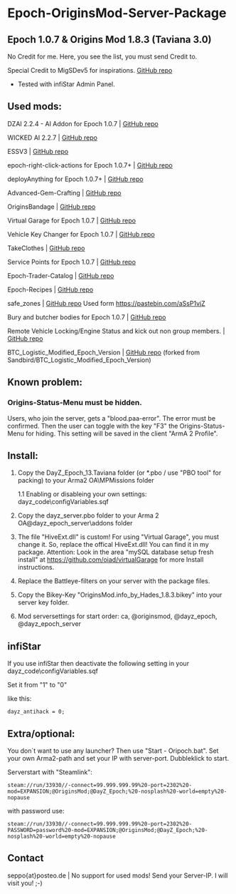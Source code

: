 # Epoch-OriginsMod-Server-Package 

## Epoch 1.0.7 & Origins Mod 1.8.3 (Taviana 3.0)

No Credit for me. Here, you see the list, you must send Credit to.

Special Credit to MigSDev5 for inspirations. [GitHub repo](https://github.com/MigSDev5/Epoch_origins_pack)

- Tested with infiStar Admin Panel.

## Used mods:

DZAI 2.2.4 - AI Addon for Epoch 1.0.7 | [GitHub repo](https://github.com/oiad/DZAI)

WICKED AI 2.2.7 | [GitHub repo](https://github.com/f3cuk/WICKED-AI)

ESSV3 | [GitHub repo](https://github.com/AirwavesMan/ESSV3)

epoch-right-click-actions for Epoch 1.0.7+ | [GitHub repo](https://github.com/AirwavesMan/epoch-right-click-actions)

deployAnything for Epoch 1.0.7+ | [GitHub repo](https://github.com/oiad/deployAnything)

Advanced-Gem-Crafting | [GitHub repo](https://github.com/Schalldampfer/Advanced-Gem-crafting)

OriginsBandage | [GitHub repo](https://github.com/Schalldampfer/OriginsBandage)

Virtual Garage for Epoch 1.0.7 | [GitHub repo](https://github.com/oiad/virtualGarage)

Vehicle Key Changer for Epoch 1.0.7 | [GitHub repo](https://github.com/oiad/vkc)

TakeClothes | [GitHub repo](https://github.com/oiad/TakeClothes)
 
Service Points for Epoch 1.0.7 | [GitHub repo](https://github.com/oiad/service_points)

Epoch-Trader-Catalog | [GitHub repo](https://github.com/ch0c/trader-catalogue)

Epoch-Recipes | [GitHub repo](https://github.com/ch0c/epoch-recipes)

safe_zones | [GitHub repo](https://github.com/BigEgg17)
Used form https://pastebin.com/aSsP1vjZ

Bury and butcher bodies for Epoch 1.0.7 | [GitHub repo](https://github.com/oiad/buryBodies)

Remote Vehicle Locking/Engine Status and kick out non group members. | [GitHub repo](https://github.com/oiad/remoteVehicle)

BTC_Logistic_Modified_Epoch_Version | [GitHub repo](https://github.com/MigSDev5/BTC_Logistic_Modified_Epoch_Version)
(forked from Sandbird/BTC_Logistic_Modified_Epoch_Version)

## Known problem: 

### Origins-Status-Menu must be hidden.

Users, who join the server, gets a "blood.paa-error". The error must be confirmed. Then the user can toggle with the key "F3" the Origins-Status-Menu for hiding.
This setting will be saved in the client "ArmA 2 Profile".

## Install:

1. Copy the DayZ_Epoch_13.Taviana folder (or *.pbo / use "PBO tool" for packing) to your Arma2 OA\MPMissions folder

	1.1 Enabling or disableing your own settings: dayz_code\configVariables.sqf

2. Copy the dayz_server.pbo folder to your Arma 2 OA@dayz_epoch_server\addons folder

3. The file "HiveExt.dll" is custom! For using "Virtual Garage", you must change it. So, replace the offical HiveExt.dll! You can find it in my package.
	Attention: Look in the area "mySQL database setup fresh install" at https://github.com/oiad/virtualGarage for more Install instructions. 

4. Replace the Battleye-filters on your server with the package files.

5. Copy the Bikey-Key "OriginsMod.info_by_Hades_1.8.3.bikey" into your server key folder.

6. Mod serversettings for start order: ca, @originsmod, @dayz_epoch, @dayz_epoch_server

## infiStar

If you use infiStar then deactivate the following setting in your dayz_code\configVariables.sqf

Set it from "1" to "0"

like this:

```
dayz_antihack = 0;
```

## Extra/optional: 

You don`t want to use any launcher? Then use "Start - Oripoch.bat". Set your own Arma2-path and set your IP with server-port. Dubbleklick to start.

Serverstart with "Steamlink":

```
steam://run/33930//-connect=99.999.999.99%20-port=2302%20-mod=EXPANSION;@OriginsMod;@DayZ_Epoch;%20-nosplash%20-world=empty%20-nopause
```

with password use:

```
steam://run/33930//-connect=99.999.999.99%20-port=2302%20-PASSWORD=password%20-mod=EXPANSION;@OriginsMod;@DayZ_Epoch;%20-nosplash%20-world=empty%20-nopause
```

## Contact

seppo{at}posteo.de | No support for used mods! Send your Server-IP. I will visit you! ;-)